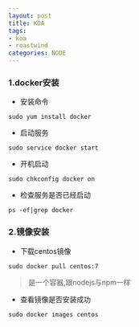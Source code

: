 ```yaml
---
layout: post
title: KOA
tags:
- koa
- roastwind
categories: NODE
---
```

<style>
a{text-decoration: none;}
a:link{text-decoration: none;}
a:visited{text-decoration: none;}
a:hover{text-decoration: none;}
a:active{text-decoration: none;}
.highlight{ background: #fff !important;};
</style>


### 1.docker安装

- 安装命令

````
sudo yum install docker
````

- 启动服务

````
sudo service docker start
````

- 开机启动

````
sudo chkconfig docker on
````

- 检查服务是否已经启动

````
ps -ef|grep docker
````

### 2.镜像安装

- 下载centos镜像

````
sudo docker pull centos:7
````

> 是一个容器,跟nodejs与npm一样

- 查看镜像是否安装成功

````
sudo docker images centos
````
